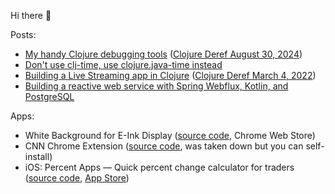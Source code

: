 Hi there 👋

Posts: 
 - [My handy Clojure debugging tools](https://dvliman.com/post/my-handy-clojure-debugging-tools/) ([Clojure Deref August 30, 2024](https://www.clojure.org/news/2024/08/30/deref))
 - [Don't use clj-time, use clojure.java-time instead](https://dvliman.bearblog.dev/dont-use-clj-time-use-clojurejava-time-instead/)
 - [Building a Live Streaming app in Clojure](https://dev.to/dvliman/building-a-live-streaming-app-in-clojure-329m) ([Clojure Deref March 4, 2022](https://clojure.org/news/2022/03/04/deref))
 - [Building a reactive web service with Spring Webflux, Kotlin, and PostgreSQL](https://dvliman.github.io/post/spring-webflux-kotlin-postgresql/) 
   
Apps:
 - White Background for E-Ink Display ([source code](https://github.com/dvliman/white-background-for-eink), Chrome Web Store)
 - CNN Chrome Extension ([source code](https://github.com/dvliman/cnn-chrome-extension), was taken down but you can self-install)
 - iOS: Percent Apps — Quick percent change calculator for traders ([source code](https://github.com/dvliman/p), [App Store](https://apps.apple.com/app/percent-apps/id6747897383))
